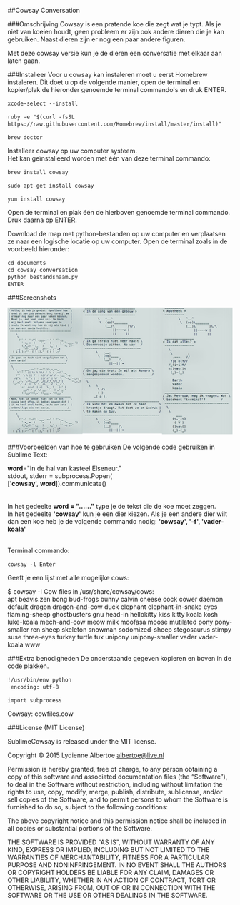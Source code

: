 ##Cowsay Conversation

###Omschrijving
Cowsay is een pratende koe die zegt wat je typt. Als je niet van koeien houdt, geen probleem er zijn ook andere dieren die je kan gebruiken. Naast dieren zijn er nog een paar andere figuren. 

Met deze cowsay versie kun je de dieren een conversatie met elkaar aan laten gaan.

###Installeer
Voor u cowsay kan instaleren moet u eerst Homebrew instaleren. Dit doet u op de volgende manier, open de terminal en kopier/plak de hieronder genoemde terminal commando's en druk ENTER.</br>

```
xcode-select --install
```

```
ruby -e "$(curl -fsSL https://raw.githubusercontent.com/Homebrew/install/master/install)"
```
```
brew doctor
```

Installeer cowsay op uw computer systeem. </br>
Het kan geïnstalleerd worden met één van deze terminal commando:

```
brew install cowsay
```
```
sudo apt-get install cowsay
```
```
yum install cowsay
```

Open de terminal en plak één de hierboven genoemde terminal commando. Druk daarna op ENTER.

Download de map met python-bestanden op uw computer en verplaatsen ze naar een logische locatie op uw computer. Open de terminal zoals in de voorbeeld hieronder:

```
cd documents
cd cowsay_conversation
python bestandsnaam.py
ENTER
```

###Screenshots

![3 conversaties](screenshot.jpg)

###Voorbeelden van hoe te gebruiken
De volgende code gebruiken in Sublime Text:</br>

<b>word</b>="In de hal van kasteel Elseneur."</br>
stdout, stderr = subprocess.Popen(</br>
                     ['<b>cowsay</b>', <b>word</b>]).communicate()</br></br>                                          
In het gedeelte <b>word = "......"</b> type je de tekst die de koe moet zeggen.</br>
In het gedeelte <b>'cowsay'</b> kun je een dier kiezen. Als je een andere dier wilt dan een koe heb je de volgende commando nodig: <b>'cowsay', '-f', 'vader-koala'</b></br></br>

Terminal commando: 

```
cowsay -l Enter
```
Geeft je een lijst met alle mogelijke cows:

$ cowsay -l
Cow files in /usr/share/cowsay/cows:</br>
apt beavis.zen bong bud-frogs bunny calvin cheese cock cower daemon default
dragon dragon-and-cow duck elephant elephant-in-snake eyes flaming-sheep
ghostbusters gnu head-in hellokitty kiss kitty koala kosh luke-koala
mech-and-cow meow milk moofasa moose mutilated pony pony-smaller ren sheep
skeleton snowman sodomized-sheep stegosaurus stimpy suse three-eyes turkey
turtle tux unipony unipony-smaller vader vader-koala www

###Extra benodigheden
De onderstaande gegeven kopieren en boven in de code plakken.</br>

```
!/usr/bin/env python
 encoding: utf-8
```
 ```
import subprocess
```

Cowsay: cowfiles.cow

###License (MIT License) 

SublimeCowsay is released under the MIT license.

Copyright © 2015 Lydienne Albertoe albertoe@live.nl

Permission is hereby granted, free of charge, to any person obtaining a copy of this software and associated documentation files (the “Software”), to deal in the Software without restriction, including without limitation the rights to use, copy, modify, merge, publish, distribute, sublicense, and/or sell copies of the Software, and to permit persons to whom the Software is furnished to do so, subject to the following conditions:

The above copyright notice and this permission notice shall be included in all copies or substantial portions of the Software.

THE SOFTWARE IS PROVIDED “AS IS”, WITHOUT WARRANTY OF ANY KIND, EXPRESS OR IMPLIED, INCLUDING BUT NOT LIMITED TO THE WARRANTIES OF MERCHANTABILITY, FITNESS FOR A PARTICULAR PURPOSE AND NONINFRINGEMENT. IN NO EVENT SHALL THE AUTHORS OR COPYRIGHT HOLDERS BE LIABLE FOR ANY CLAIM, DAMAGES OR OTHER LIABILITY, WHETHER IN AN ACTION OF CONTRACT, TORT OR OTHERWISE, ARISING FROM, OUT OF OR IN CONNECTION WITH THE SOFTWARE OR THE USE OR OTHER DEALINGS IN THE SOFTWARE.
